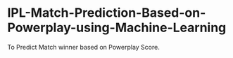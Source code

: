 # IPL-Match-Prediction-Based-on-Powerplay-using-Machine-Learning
To Predict Match winner based on Powerplay Score. 
